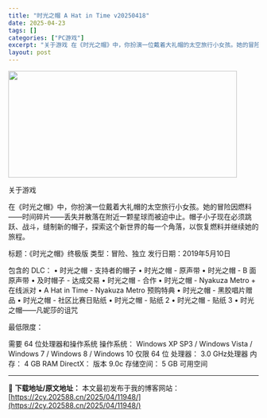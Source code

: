 ```yaml
---
title: "时光之帽 A Hat in Time v20250418"
date: 2025-04-23
tags: []
categories: ["PC游戏"]
excerpt: "关于游戏 在《时光之帽》中，你扮演一位戴着大礼帽的太空旅行小女孩。她的冒险因燃料——时间碎片——丢失并散落在附近一颗星球而被迫中止。帽子小子现在必须跳跃、战斗，缝制新的帽子，探索这个新世界的每一个角落，以恢复燃料并继续她的旅程。 标题：《时光之帽》终极版 类型：冒险、独立 发行日期：2019年5月1&hellip;"
layout: post
---
```


<img class="aligncenter size-full wp-image-11942" src="https://2cy.202588.cn/wp-content/uploads/2025/04/2025042311233686.webp" alt="" width="460" height="215" />

关于游戏

在《时光之帽》中，你扮演一位戴着大礼帽的太空旅行小女孩。她的冒险因燃料——时间碎片——丢失并散落在附近一颗星球而被迫中止。帽子小子现在必须跳跃、战斗，缝制新的帽子，探索这个新世界的每一个角落，以恢复燃料并继续她的旅程。

标题：《时光之帽》终极版
类型：冒险、独立
发行日期：2019年5月10日

包含的 DLC：
• 时光之帽 - 支持者的帽子
• 时光之帽 - 原声带
• 时光之帽 - B 面原声带
• 及时帽子 - 达成交易
• 时光之帽 - 合作
• 时光之帽 - Nyakuza Metro + 在线派对
• A Hat in Time - Nyakuza Metro 预购特典
• 时光之帽 - 黑胶唱片赠品
• 时光之帽 - 社区比赛日贴纸
• 时光之帽 - 贴纸 2
• 时光之帽 - 贴纸 3
• 时光之帽——凡妮莎的诅咒

最低限度：

需要 64 位处理器和操作系统
操作系统： Windows XP SP3 / Windows Vista / Windows 7 / Windows 8 / Windows 10 仅限 64 位
处理器： 3.0 GHz处理器
内存： 4 GB RAM
DirectX： 版本 9.0c
存储空间： 5 GB 可用空间

---
📖 **下载地址/原文地址：** 本文最初发布于我的博客网站：[https://2cy.202588.cn/2025/04/11948/](https://2cy.202588.cn/2025/04/11948/)
